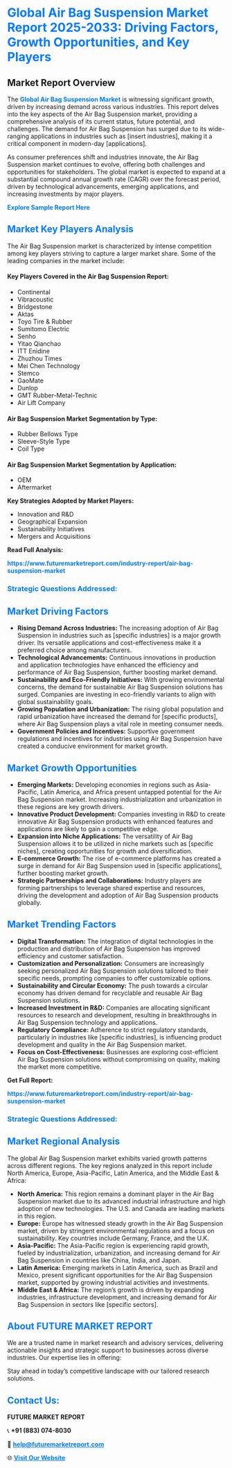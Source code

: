 <h1 style="color: #007BFF;">Global Air Bag Suspension Market Report 2025-2033: Driving Factors, Growth Opportunities, and Key Players</h1>

<section id="overview">
<h2>Market Report Overview</h2>
<p>The <a href="https://www.futuremarketreport.com/industry-report/air-bag-suspension-market" style="color: #007BFF; text-decoration: none;"><strong>Global Air Bag Suspension Market</strong></a> is witnessing significant growth, driven by increasing demand across various industries. This report delves into the key aspects of the Air Bag Suspension market, providing a comprehensive analysis of its current status, future potential, and challenges. The demand for Air Bag Suspension has surged due to its wide-ranging applications in industries such as [insert industries], making it a critical component in modern-day [applications].</p>
<p>As consumer preferences shift and industries innovate, the Air Bag Suspension market continues to evolve, offering both challenges and opportunities for stakeholders. The global market is expected to expand at a substantial compound annual growth rate (CAGR) over the forecast period, driven by technological advancements, emerging applications, and increasing investments by major players.</p>
</section>

<section id="overview">
<p><a href="https://www.futuremarketreport.com/request-sample/reportId=33127" style="color: #007BFF; text-decoration: none;"><strong>Explore Sample Report Here</strong></a></p>
</section>

<section id="key-players">
<h2 style="color: #007BFF;">Market Key Players Analysis</h2>
<p>The Air Bag Suspension market is characterized by intense competition among key players striving to capture a larger market share. Some of the leading companies in the market include:</p>
<h4>Key Players Covered in the Air Bag Suspension Report:</h4>
<ul><li>Continental</li><li>Vibracoustic</li><li>Bridgestone</li><li>Aktas</li><li>Toyo Tire &amp; Rubber</li><li>Sumitomo Electric</li><li>Senho</li><li>Yitao Qianchao</li><li>ITT Enidine</li><li>Zhuzhou Times</li><li>Mei Chen Technology</li><li>Stemco</li><li>GaoMate</li><li>Dunlop</li><li>GMT Rubber-Metal-Technic</li><li>Air Lift Company</li></ul>
<h4>Air Bag Suspension Market Segmentation by Type:</h4>
<ul><li>Rubber Bellows Type</li><li>Sleeve-Style Type</li><li>Coil Type</li></ul>

<h4>Air Bag Suspension Market Segmentation by Application:</h4>
<ul><li>OEM</li><li>Aftermarket</li></ul>
<p><strong>Key Strategies Adopted by Market Players:</strong></p>
<ul>
<li>Innovation and R&D</li>
<li>Geographical Expansion</li>
<li>Sustainability Initiatives</li>
<li>Mergers and Acquisitions</li>
</ul>
</section>

<section>
<p><strong>Read Full Analysis: </strong></p><a href="https://www.futuremarketreport.com/industry-report/air-bag-suspension-market" style="color: #007BFF; text-decoration: none;"><strong>https://www.futuremarketreport.com/industry-report/air-bag-suspension-market</strong></a>
<h3 style="color: #007BFF;">Strategic Questions Addressed:</h3>
</section>

<section id="driving-factors">
<h2 style="color: #007BFF;">Market Driving Factors</h2>
<ul>
<li><strong>Rising Demand Across Industries:</strong> The increasing adoption of Air Bag Suspension in industries such as [specific industries] is a major growth driver. Its versatile applications and cost-effectiveness make it a preferred choice among manufacturers.</li>
<li><strong>Technological Advancements:</strong> Continuous innovations in production and application technologies have enhanced the efficiency and performance of Air Bag Suspension, further boosting market demand.</li>
<li><strong>Sustainability and Eco-Friendly Initiatives:</strong> With growing environmental concerns, the demand for sustainable Air Bag Suspension solutions has surged. Companies are investing in eco-friendly variants to align with global sustainability goals.</li>
<li><strong>Growing Population and Urbanization:</strong> The rising global population and rapid urbanization have increased the demand for [specific products], where Air Bag Suspension plays a vital role in meeting consumer needs.</li>
<li><strong>Government Policies and Incentives:</strong> Supportive government regulations and incentives for industries using Air Bag Suspension have created a conducive environment for market growth.</li>
</ul>
</section>

<section id="growth-opportunities">
<h2 style="color: #007BFF;">Market Growth Opportunities</h2>
<ul>
<li><strong>Emerging Markets:</strong> Developing economies in regions such as Asia-Pacific, Latin America, and Africa present untapped potential for the Air Bag Suspension market. Increasing industrialization and urbanization in these regions are key growth drivers.</li>
<li><strong>Innovative Product Development:</strong> Companies investing in R&D to create innovative Air Bag Suspension products with enhanced features and applications are likely to gain a competitive edge.</li>
<li><strong>Expansion into Niche Applications:</strong> The versatility of Air Bag Suspension allows it to be utilized in niche markets such as [specific niches], creating opportunities for growth and diversification.</li>
<li><strong>E-commerce Growth:</strong> The rise of e-commerce platforms has created a surge in demand for Air Bag Suspension used in [specific applications], further boosting market growth.</li>
<li><strong>Strategic Partnerships and Collaborations:</strong> Industry players are forming partnerships to leverage shared expertise and resources, driving the development and adoption of Air Bag Suspension products globally.</li>
</ul>
</section>

<section id="trending-factors">
<h2 style="color: #007BFF;">Market Trending Factors</h2>
<ul>
<li><strong>Digital Transformation:</strong> The integration of digital technologies in the production and distribution of Air Bag Suspension has improved efficiency and customer satisfaction.</li>
<li><strong>Customization and Personalization:</strong> Consumers are increasingly seeking personalized Air Bag Suspension solutions tailored to their specific needs, prompting companies to offer customizable options.</li>
<li><strong>Sustainability and Circular Economy:</strong> The push towards a circular economy has driven demand for recyclable and reusable Air Bag Suspension solutions.</li>
<li><strong>Increased Investment in R&D:</strong> Companies are allocating significant resources to research and development, resulting in breakthroughs in Air Bag Suspension technology and applications.</li>
<li><strong>Regulatory Compliance:</strong> Adherence to strict regulatory standards, particularly in industries like [specific industries], is influencing product development and quality in the Air Bag Suspension market.</li>
<li><strong>Focus on Cost-Effectiveness:</strong> Businesses are exploring cost-efficient Air Bag Suspension solutions without compromising on quality, making the market more competitive.</li>
</ul>
</section>

<section>
<p><strong>Get Full Report: </strong></p><a href="https://www.futuremarketreport.com/industry-report/air-bag-suspension-market" style="color: #007BFF; text-decoration: none;"><strong>https://www.futuremarketreport.com/industry-report/air-bag-suspension-market</strong></a>
<h3 style="color: #007BFF;">Strategic Questions Addressed:</h3>
</section>


<section id="regional-analysis">
<h2 style="color: #007BFF;">Market Regional Analysis</h2>
<p>The global Air Bag Suspension market exhibits varied growth patterns across different regions. The key regions analyzed in this report include North America, Europe, Asia-Pacific, Latin America, and the Middle East & Africa:</p>
<ul>
<li><strong>North America:</strong> This region remains a dominant player in the Air Bag Suspension market due to its advanced industrial infrastructure and high adoption of new technologies. The U.S. and Canada are leading markets in this region.</li>
<li><strong>Europe:</strong> Europe has witnessed steady growth in the Air Bag Suspension market, driven by stringent environmental regulations and a focus on sustainability. Key countries include Germany, France, and the U.K.</li>
<li><strong>Asia-Pacific:</strong> The Asia-Pacific region is experiencing rapid growth, fueled by industrialization, urbanization, and increasing demand for Air Bag Suspension in countries like China, India, and Japan.</li>
<li><strong>Latin America:</strong> Emerging markets in Latin America, such as Brazil and Mexico, present significant opportunities for the Air Bag Suspension market, supported by growing industrial activities and investments.</li>
<li><strong>Middle East & Africa:</strong> The region’s growth is driven by expanding industries, infrastructure development, and increasing demand for Air Bag Suspension in sectors like [specific sectors].</li>
</ul>
</section>

<footer>
<h2 style="color: #007BFF;">About FUTURE MARKET REPORT</h2>
<p>We are a trusted name in market research and advisory services, delivering actionable insights and strategic support to businesses across diverse industries. Our expertise lies in offering:</p>

<p>Stay ahead in today’s competitive landscape with our tailored research solutions.</p>

<h2 style="color: #007BFF;">Contact Us:</h2>
<p><strong>FUTURE MARKET REPORT</strong></p>
<p>📞 <strong>+91 (883) 074-8030</strong></p>
<p>📧 <strong><a href="mailto:help@futuremarketreport.com" style="color: #007BFF;">help@futuremarketreport.com</a></strong></p>
<p>🌐 <strong><a href="https://www.futuremarketreport.com/" style="color: #007BFF;">Visit Our Website</a></strong></p>
</footer>